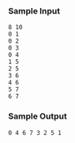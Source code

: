 ### Sample Input
```
8 10
0 1
0 2
0 3
0 4
1 5
2 5
3 6
4 6
5 7
6 7
```
### Sample Output
```
0 4 6 7 3 2 5 1 
```
